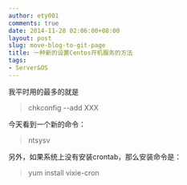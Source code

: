 ```yaml
---
author: ety001
comments: true
date: 2014-11-28 02:06:00+08:00
layout: post
slug: move-blog-to-git-page
title: 一种新的设置Centos开机服务的方法
tags:
- Server&OS
---
```


我平时用的最多的就是
> chkconfig --add XXX

今天看到一个新的命令：
> ntsysv

另外，如果系统上没有安装crontab，那么安装命令是：
> yum install vixie-cron

